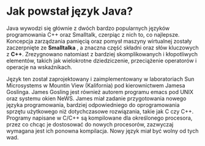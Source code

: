 # Jak powstał język Java?

   Java wywodzi się głównie z dwóch bardzo popularnych języków programowania C++ oraz Smalltalk, czerpiąc z nich to, co najlepsze. Koncepcja zarządzania pamięcią oraz pomysł maszyny wirtualnej zostały zaczerpnięte ze **Smalltalka**
, a znaczna część składni oraz słów kluczowych z **C++**. Zrezygnowano natomiast z bardziej skomplikowanych i kłopotliwych elementów, takich jak wielokrotne dziedziczenie, przeciążenie operatorów i operacje na wskaźnikach.

   Język ten został zaprojektowany i zaimplementowany w laboratoriach Sun Microsystems w Mountin View (Kalifornia) pod kierownictwem Jamesa Goslinga. James Gosling jest również autorem programu emacs pod UNIX oraz systemu okien NeWS.
 James miał zadanie przygotowania nowego języka programowania, bardziej odpowiedniego do oprogramowania sprzętu użytkowego niż dotychczasowe rozwiązania, takie jak C czy C++. Programy napisane w C/C++ są kompilowane dla określonego procesora, przez co chcąc je dostosować do nowych procesorów, zazwyczaj wymagana jest ich ponowna kompilacja. Nowy język miał być wolny od tych wad.
